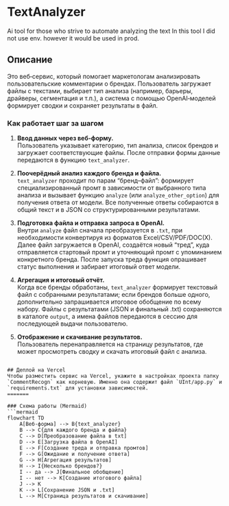 # TextAnalyzer

Ai tool for those who strive to automate analyzing the text
In this tool I did not use env. however it would be used in prod.

## Описание

Это веб‑сервис, который помогает маркетологам анализировать пользовательские комментарии о брендах. Пользователь загружает файлы с текстами, выбирает тип анализа (например, барьеры, драйверы, сегментация и т.п.), а система с помощью OpenAI‑моделей формирует сводки и сохраняет результаты в файл.

### Как работает шаг за шагом
1. **Ввод данных через веб‑форму.**  
   Пользователь указывает категорию, тип анализа, список брендов и загружает соответствующие файлы. После отправки формы данные передаются в функцию `text_analyzer`.

2. **Поочерёдный анализ каждого бренда и файла.**  
   `text_analyzer` проходит по парам “бренд–файл”: формирует специализированный промт в зависимости от выбранного типа анализа и вызывает функцию `analyze` (или `analyze_other_option`) для получения ответа от модели. Все полученные ответы собираются в общий текст и в JSON со структурированными результатами.

3. **Подготовка файла и отправка запроса в OpenAI.**  
   Внутри `analyze` файл сначала преобразуется в `.txt`, при необходимости конвертируя из форматов Excel/CSV/PDF/DOC(X). Далее файл загружается в OpenAI, создаётся новый “тред”, куда отправляется стартовый промт и уточняющий промт с упоминанием конкретного бренда. После запуска треда функция опрашивает статус выполнения и забирает итоговый ответ модели.

4. **Агрегация и итоговый отчёт.**  
   Когда все бренды обработаны, `text_analyzer` формирует текстовый файл с собранными результатами; если брендов больше одного, дополнительно запрашивается итоговое обобщение по всему набору. Файлы с результатами (JSON и финальный .txt) сохраняются в каталоге `output`, а имена файлов передаются в сессию для последующей выдачи пользователю.

5. **Отображение и скачивание результатов.**  
   Пользователь перенаправляется на страницу результатов, где может просмотреть сводку и скачать итоговый файл с анализа.

```

## Деплой на Vercel
Чтобы разместить сервис на Vercel, укажите в настройках проекта папку `CommentRecogn` как корневую. Именно она содержит файл `UInt/app.py` и `requirements.txt` для установки зависимостей.
=======

### Схема работы (Mermaid)
```mermaid
flowchart TD
    A[Веб-форма] --> B{text_analyzer}
    B --> C{для каждого бренда и файла}
    C --> D[Преобразование файла в txt]
    D --> E[Загрузка файла в OpenAI]
    E --> F[Создание треда и отправка промтов]
    F --> G[Ожидание и получение ответа]
    G --> H[Агрегация результатов]
    H --> I{Несколько брендов?}
    I -- да --> J[Финальное обобщение]
    I -- нет --> K[Создание итогового файла]
    J --> K
    K --> L[Сохранение JSON и .txt]
    L --> M[Страница результатов и скачивание]
```

